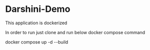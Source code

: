 # Darshini-Demo


This application is dockerized

In order to run just clone and run below docker compose command 

docker compose up -d --build